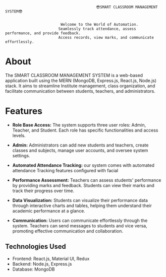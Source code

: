 
                                             😎SMART CLASSROOM MANAGEMENT SYSTEM😎


                             Welcome to the World of Automation.
                            Seamlessly track attendance, assess performance, and provide feedback.
                            Access records, view marks, and communicate effortlessly.
# About

The SMART CLASSROOM MANAGEMENT SYSTEM is a web-based application built using the MERN (MongoDB, Express.js, React.js, Node.js) stack. It aims to streamline Institute management, class organization, and facilitate communication between students, teachers, and administrators.

# Features

- **Role Base Access:** The system supports three user roles: Admin, Teacher, and Student. Each role has specific functionalities and access levels.

- **Admin:** Administrators can add new students and teachers, create classes and subjects, manage user accounts, and oversee system settings.

- **Automated Attendance Tracking:** our system comes with automated attendance Tracking features configured with facial 

- **Performance Assessment:** Teachers can assess students' performance by providing marks and feedback. Students can view their marks and track their progress over time.

- **Data Visualization:** Students can visualize their performance data through interactive charts and tables, helping them understand their academic performance at a glance.

- **Communication:** Users can communicate effortlessly through the system. Teachers can send messages to students and vice versa, promoting effective communication and collaboration.

## Technologies Used

- Frontend: React.js, Material UI, Redux
- Backend: Node.js, Express.js
- Database: MongoDB

